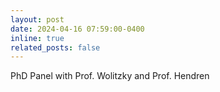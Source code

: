 ```yaml
---
layout: post
date: 2024-04-16 07:59:00-0400
inline: true
related_posts: false
---
```


PhD Panel with Prof. Wolitzky and Prof. Hendren